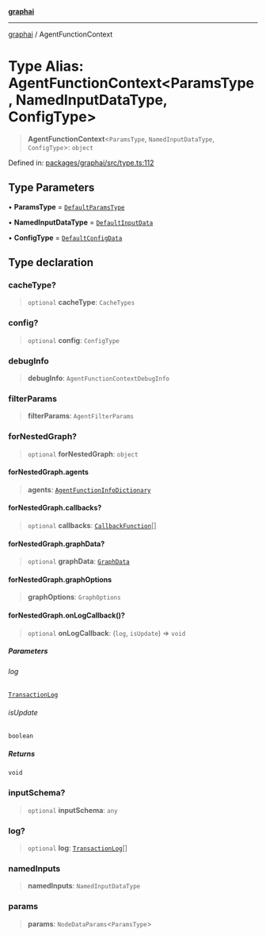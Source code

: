 [**graphai**](../README.md)

***

[graphai](../globals.md) / AgentFunctionContext

# Type Alias: AgentFunctionContext\<ParamsType, NamedInputDataType, ConfigType\>

> **AgentFunctionContext**\<`ParamsType`, `NamedInputDataType`, `ConfigType`\>: `object`

Defined in: [packages/graphai/src/type.ts:112](https://github.com/kawamataryo/graphai/blob/5c4c4325bb275f17c58187664137731b5dc52a39/packages/graphai/src/type.ts#L112)

## Type Parameters

• **ParamsType** = [`DefaultParamsType`](DefaultParamsType.md)

• **NamedInputDataType** = [`DefaultInputData`](DefaultInputData.md)

• **ConfigType** = [`DefaultConfigData`](DefaultConfigData.md)

## Type declaration

### cacheType?

> `optional` **cacheType**: `CacheTypes`

### config?

> `optional` **config**: `ConfigType`

### debugInfo

> **debugInfo**: `AgentFunctionContextDebugInfo`

### filterParams

> **filterParams**: `AgentFilterParams`

### forNestedGraph?

> `optional` **forNestedGraph**: `object`

#### forNestedGraph.agents

> **agents**: [`AgentFunctionInfoDictionary`](AgentFunctionInfoDictionary.md)

#### forNestedGraph.callbacks?

> `optional` **callbacks**: [`CallbackFunction`](CallbackFunction.md)[]

#### forNestedGraph.graphData?

> `optional` **graphData**: [`GraphData`](GraphData.md)

#### forNestedGraph.graphOptions

> **graphOptions**: `GraphOptions`

#### forNestedGraph.onLogCallback()?

> `optional` **onLogCallback**: (`log`, `isUpdate`) => `void`

##### Parameters

###### log

[`TransactionLog`](../classes/TransactionLog.md)

###### isUpdate

`boolean`

##### Returns

`void`

### inputSchema?

> `optional` **inputSchema**: `any`

### log?

> `optional` **log**: [`TransactionLog`](../classes/TransactionLog.md)[]

### namedInputs

> **namedInputs**: `NamedInputDataType`

### params

> **params**: `NodeDataParams`\<`ParamsType`\>
